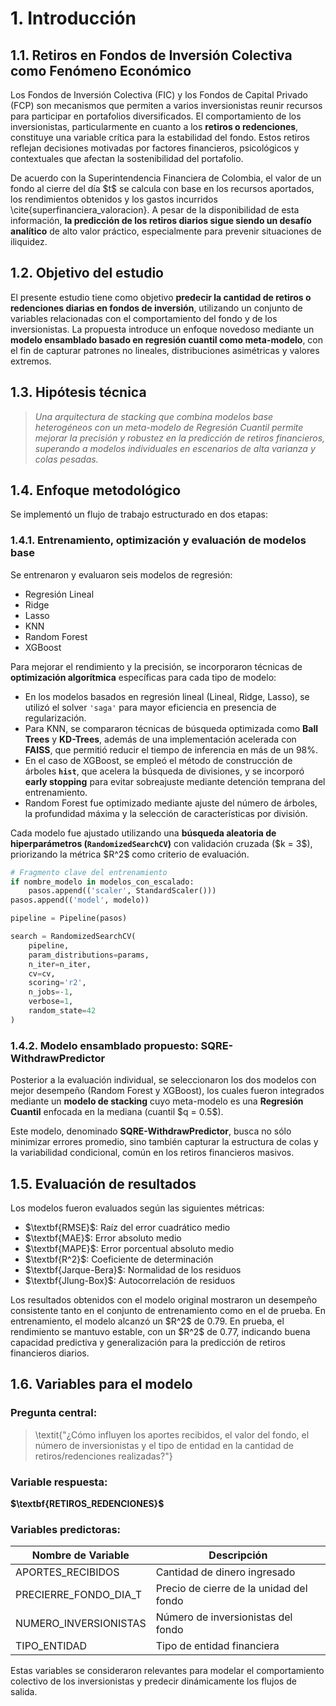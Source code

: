 

# **1. Introducción**

## 1.1. Retiros en Fondos de Inversión Colectiva como Fenómeno Económico

Los Fondos de Inversión Colectiva (FIC) y los Fondos de Capital Privado (FCP) son mecanismos que permiten a varios inversionistas reunir recursos para participar en portafolios diversificados. El comportamiento de los inversionistas, particularmente en cuanto a los **retiros o redenciones**, constituye una variable crítica para la estabilidad del fondo. Estos retiros reflejan decisiones motivadas por factores financieros, psicológicos y contextuales que afectan la sostenibilidad del portafolio.

De acuerdo con la Superintendencia Financiera de Colombia, el valor de un fondo al cierre del día \$t\$ se calcula con base en los recursos aportados, los rendimientos obtenidos y los gastos incurridos \cite{superfinanciera\_valoracion}. A pesar de la disponibilidad de esta información, **la predicción de los retiros diarios sigue siendo un desafío analítico** de alto valor práctico, especialmente para prevenir situaciones de iliquidez.

## 1.2. Objetivo del estudio

El presente estudio tiene como objetivo **predecir la cantidad de retiros o redenciones diarias en fondos de inversión**, utilizando un conjunto de variables relacionadas con el comportamiento del fondo y de los inversionistas. La propuesta introduce un enfoque novedoso mediante un **modelo ensamblado basado en regresión cuantil como meta-modelo**, con el fin de capturar patrones no lineales, distribuciones asimétricas y valores extremos.

## 1.3. Hipótesis técnica

> *Una arquitectura de stacking que combina modelos base heterogéneos con un meta-modelo de Regresión Cuantil permite mejorar la precisión y robustez en la predicción de retiros financieros, superando a modelos individuales en escenarios de alta varianza y colas pesadas.*

## 1.4. Enfoque metodológico

Se implementó un flujo de trabajo estructurado en dos etapas:

### 1.4.1. Entrenamiento, optimización y evaluación de modelos base

Se entrenaron y evaluaron seis modelos de regresión:

* Regresión Lineal
* Ridge
* Lasso
* KNN
* Random Forest
* XGBoost

Para mejorar el rendimiento y la precisión, se incorporaron técnicas de **optimización algorítmica** específicas para cada tipo de modelo:

* En los modelos basados en regresión lineal (Lineal, Ridge, Lasso), se utilizó el solver `'saga'` para mayor eficiencia en presencia de regularización.
* Para KNN, se compararon técnicas de búsqueda optimizada como **Ball Trees** y **KD-Trees**, además de una implementación acelerada con **FAISS**, que permitió reducir el tiempo de inferencia en más de un 98%.
* En el caso de XGBoost, se empleó el método de construcción de árboles **`hist`**, que acelera la búsqueda de divisiones, y se incorporó **early stopping** para evitar sobreajuste mediante detención temprana del entrenamiento.
* Random Forest fue optimizado mediante ajuste del número de árboles, la profundidad máxima y la selección de características por división.

Cada modelo fue ajustado utilizando una **búsqueda aleatoria de hiperparámetros (`RandomizedSearchCV`)** con validación cruzada (\$k = 3\$), priorizando la métrica \$R^2\$ como criterio de evaluación.

```python
# Fragmento clave del entrenamiento
if nombre_modelo in modelos_con_escalado:
    pasos.append(('scaler', StandardScaler()))
pasos.append(('model', modelo))

pipeline = Pipeline(pasos)

search = RandomizedSearchCV(
    pipeline,
    param_distributions=params,
    n_iter=n_iter,
    cv=cv,
    scoring='r2',
    n_jobs=-1,
    verbose=1,
    random_state=42
)
```

### 1.4.2. Modelo ensamblado propuesto: **SQRE-WithdrawPredictor**

Posterior a la evaluación individual, se seleccionaron los dos modelos con mejor desempeño (Random Forest y XGBoost), los cuales fueron integrados mediante un **modelo de stacking** cuyo meta-modelo es una **Regresión Cuantil** enfocada en la mediana (cuantil \$q = 0.5\$).

Este modelo, denominado **SQRE-WithdrawPredictor**, busca no sólo minimizar errores promedio, sino también capturar la estructura de colas y la variabilidad condicional, común en los retiros financieros masivos.

## 1.5. Evaluación de resultados

Los modelos fueron evaluados según las siguientes métricas:

* \$\textbf{RMSE}\$: Raíz del error cuadrático medio
* \$\textbf{MAE}\$: Error absoluto medio
* \$\textbf{MAPE}\$: Error porcentual absoluto medio
* \$\textbf{R^2}\$: Coeficiente de determinación
* \$\textbf{Jarque-Bera}\$: Normalidad de los residuos
* \$\textbf{Jlung-Box}\$: Autocorrelación de residuos



Los resultados obtenidos con el modelo original mostraron un desempeño consistente tanto en el conjunto de entrenamiento como en el de prueba. En entrenamiento, el modelo alcanzó un \$R^2\$ de 0.79. En prueba, el rendimiento se mantuvo estable, con un \$R^2\$ de 0.77, indicando buena capacidad predictiva y generalización para la predicción de retiros financieros diarios.



## 1.6. Variables para el modelo

### Pregunta central:

> \textit{"¿Cómo influyen los aportes recibidos, el valor del fondo, el número de inversionistas y el tipo de entidad en la cantidad de retiros/redenciones realizadas?"}

### Variable respuesta:

**\$\textbf{RETIROS\_REDENCIONES}\$**

### Variables predictoras:

| Nombre de Variable       | Descripción                             |
| ------------------------ | --------------------------------------- |
| APORTES\_RECIBIDOS       | Cantidad de dinero ingresado            |
| PRECIERRE\_FONDO\_DIA\_T | Precio de cierre de la unidad del fondo |
| NUMERO\_INVERSIONISTAS   | Número de inversionistas del fondo      |
| TIPO\_ENTIDAD            | Tipo de entidad financiera              |

Estas variables se consideraron relevantes para modelar el comportamiento colectivo de los inversionistas y predecir dinámicamente los flujos de salida.

